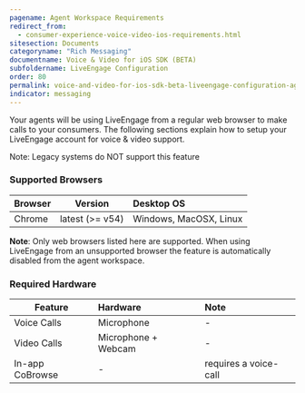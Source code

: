 ```yaml
---
pagename: Agent Workspace Requirements
redirect_from:
  - consumer-experience-voice-video-ios-requirements.html
sitesection: Documents
categoryname: "Rich Messaging"
documentname: Voice & Video for iOS SDK (BETA)
subfoldername: LiveEngage Configuration
order: 80
permalink: voice-and-video-for-ios-sdk-beta-liveengage-configuration-agent-workspace-requirements.html
indicator: messaging
---
```

Your agents will be using LiveEngage from a regular web browser to make calls to your consumers. The following sections explain how to setup your LiveEngage account for voice & video support.

Note: Legacy systems do NOT support this feature

### Supported Browsers

| Browser | Version |  Desktop OS |
| ------------- |:-------------:|:-------------|
| Chrome | latest (>= v54)  | Windows, MacOSX, Linux |

**Note**: Only web browsers listed here are supported. When using LiveEngage from an unsupported browser the feature is automatically disabled from the agent workspace.

### Required Hardware

| Feature	| Hardware | Note |
| --------|:---------|:-----|
| Voice Calls |	Microphone | - |
| Video Calls |	Microphone + Webcam |	- |
| In-app CoBrowse |	- | requires a voice-call |
